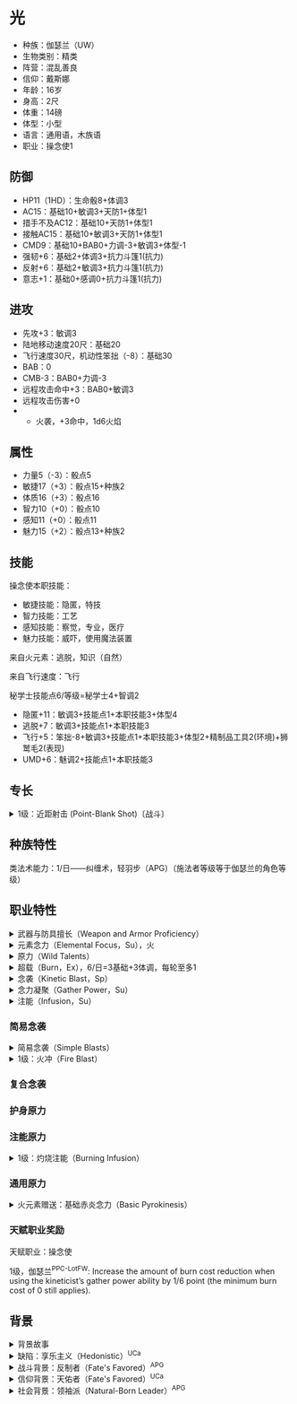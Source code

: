# 光

- 种族：伽瑟兰（UW）
- 生物类别：精类
- 阵营：混乱善良
- 信仰：戴斯娜
- 年龄：16岁
- 身高：2尺
- 体重：14磅
- 体型：小型
- 语言：通用语，木族语
- 职业：操念使1

## 防御

- HP11（1HD）：生命骰8+体调3
- AC15：基础10+敏调3+天防1+体型1
- 措手不及AC12：基础10+天防1+体型1
- 接触AC15：基础10+敏调3+天防1+体型1
- CMD9：基础10+BAB0+力调-3+敏调3+体型-1
- 强韧+6：基础2+体调3+抗力斗篷1(抗力)
- 反射+6：基础2+敏调3+抗力斗篷1(抗力)
- 意志+1：基础0+感调0+抗力斗篷1(抗力)

## 进攻

- 先攻+3：敏调3
- 陆地移动速度20尺：基础20
- 飞行速度30尺，机动性笨拙（-8）：基础30
- BAB：0
- CMB-3：BAB0+力调-3
- 远程攻击命中+3：BAB0+敏调3
- 远程攻击伤害+0
- - 火袭，+3命中，1d6火焰

## 属性

- 力量5（-3）：骰点5
- 敏捷17（+3）：骰点15+种族2
- 体质16（+3）：骰点16
- 智力10（+0）：骰点10
- 感知11（+0）：骰点11
- 魅力15（+2）：骰点13+种族2

## 技能

操念使本职技能：
- 敏捷技能：隐匿，特技
- 智力技能：工艺
- 感知技能：察觉，专业，医疗
- 魅力技能：威吓，使用魔法装置

来自火元素：逃脱，知识（自然）

来自飞行速度：飞行

秘学士技能点6/等级=秘学士4+智调2

- 隐匿+11：敏调3+技能点1+本职技能3+体型4
- 逃脱+7：敏调3+技能点1+本职技能3
- 飞行+5：笨拙-8+敏调3+技能点1+本职技能3+体型2+精制品工具2(环境)+狮鹫毛2(表现)
- UMD+6：魅调2+技能点1+本职技能3

## 专长

<details>
<summary>
1级：近距射击 (Point-Blank Shot)〔战斗〕
</summary>

你对远程攻击近程目标颇有心得。

专长效果: 你使用远程武器攻击30尺内的目标时在攻击和伤害检定上获得+1加值。
</details>

## 种族特性

类法术能力：1/日——纠缠术，轻羽步（APG）（施法者等级等于伽瑟兰的角色等级）

## 职业特性

<details>
<summary>
武器与防具擅长（Weapon and Armor Proficiency）
</summary>

操念使擅长所有简易武器（simple weapons）和轻甲（light armor），但是不擅长盾牌（shields）。
</details>

<details>
<summary>
元素念力（Elemental Focus，Su），火
</summary>

1级起，操念使要挑选一种首要元素（primary element）作为自己专攻的类别。该种元素会决定操念使如何从灵界位面（Ethereal Plane）汲取原始能量，并会赋予她特定原力（wild talents）的选择权以及额外的本职技能。操念使可以选择以太（心灵念力）、气（大空念力）、土（地脉念力）、火（赤炎念力）或水（流水念力）。她会获得自身所选元素的基础通用原力（基础心灵念力、基础大空念力、基础地脉念力、基础赤炎念力或基础流水念力）作为奖励原力（bonus wild talent）。
</details>

<details>
<summary>
原力（Wild Talents）
</summary>

操念使能够使用原力——这是一种类似于法术的魔法能力，不过它会汲取操念使体内的精神力，而且可以随意使用（usable at will）。原力通常为类法术能力（spell-like abilities），不过其中也有一部分是超自然能力（supernatural abilities），除非另有说明，使用原力均为标准动作。原力通常具有和元素类别相符的元素描述符或相关叙述，比如以太（aether）、气（air）、土（earth）、火（fire）或水（water）。能够通过多种元素使用的原力（wild talent）在被某种元素所驱动时，会获得相应的元素描述符（elemental descriptor）。例如：由使用地脉念力的操念使（geokineticist）创造的筑墙原力（wall wild talent）会获得土描述符（earth descriptor）。

每个原力都有有效法术等级。操念使总是可以选择1级原力，但是她的操念使等级必须至少达到原力的有效法术等级的两倍，才可以选择更高等级的原力。操念使在使用念袭和护身原力时，总是将其有效法术环级视为等同于操念使职业等级的一半（最高有效法术环级为9级，在操念使18级时达成）。

除非另有说明，原力的豁免检定DC等同于10 + 原力的有效法术等级 + 操念使的体质调整值。对于所有和原力相关的专注检定，操念使均使用她的体质调整值进行调整。

除了从其他职业能力中获取的原力，操念使还可以在2级以及之后的每2个等级时再选择一个新的通用原力（universal wild talents）或者和自身所选元素相符的原力（详见上文中的元素念力）。在6级、10级和16级时，操念使可以用其他等级相同或更低等级的原力替换一个已经拥有的通用原力。她无法将作为其他原力的先决条件的原力替换掉。
</details>

<details>
<summary>
超载（Burn，Ex），6/日=3基础+3体调，每轮至多1
</summary>

1级起，操念使能够超负荷地运用身体，并引发比平时更强大的力量，冒险跨过安全的界限并承受力量的反噬。操念使的部分原力允许她通过超载以获得更强的效果，而有的原力则要求她接受某种程度的超载才可以使用。对于操念使所承受的每一点超载，她都必须受到每角色等级1点的非致命伤害（nonlethal damage）。除了经过整夜休息（full night’s rest）之外，这些伤害无法以任何方式移除，而休息会移除所有可用的超载点数以及与之相关的非致命伤害。超载造成的非致命伤害无法被减免或转移给他人，而且无法承受非致命伤害的操念使不得进行超载。操念使每轮只能进行1点超载，此限制在6级时提升至2点，并在之后的每3个等级额外提升1点。若操念使在尝试超载时会使她当天进行超载的总点数高于3 + 她的体质调整值，则无法进行此次超载（她仍然会由于不受自身操控的外部影响而强制超载）。如果操念使通过能力获得了某些效果，而这些效果会忽略或者改变操念使承受的非致命伤害，则在此情况下，操念使无法从超载中获得任何好处。
</details>

<details>
<summary>
念袭（Kinetic Blast，Sp）
</summary>

1级起，操念使会根据自身的选择获得1个念袭原力（kinetic blast wild talent）。此项念袭必须为与操念使的元素相符的简易念袭（simple blast）。

以标准动作，操念使能够对至多30尺范围内的单个目标释放念袭。她必须至少空着一只手，才能够进行瞄准并引发念袭（若她不具有手臂，则需要一个可以用于抓握的肢体）。在判断伤害减免是否生效时，念袭造成的伤害总被视为魔法。在判断武器专攻（Weapon Focus）之类的专长时，念袭被视为一种武器类型。操念使永远不会被视为抓握或持用着念袭（无论塑形注能会产生何种效果；详见12页的注能），她也无法用念袭来使用要害打击（Vitual Strike，又译暴击）专长。即便是最弱的念袭，也需要大量的元素物质或能量，因此念袭总是会对任意大小的集群（swarms）造成全额伤害（不过仅有区域型的念袭会对集群造成额外伤害）。已准备（readied）的念袭可以用于反制法术（counterspell spell），它能反制使用相同描述符、且等级与之相同或更低的法术。造成任意类型能量伤害（包括力场）的念袭均会具有与之相应的描述符。
</details>

<details>
<summary>
念力凝聚（Gather Power，Su）
</summary>

若操念使的双手都空着（或者对于非常规的操念使来说，她所拥有的所有可用于抓握的肢体都空着），她能够以移动动作凝聚能量或元素物质。念力凝聚会创造出异常醒目且肉眼可视的能量或物质，并以操念使为中心，在半径20尺范围内环绕着她。念力凝聚会使她在同一轮内使用的念袭原力（blast wild talent）所需要的超载总消耗降低1点。操念使可以花费1整轮进行念力凝聚作为替代，这样会使得她在下个回合内使用的念袭原力（blast wild talent）所需要的超载总消耗降低2点（最低降至0点）。若她这么做，还可以在下个回合以移动动作进一步念力凝聚，并使得此回合的超载消耗合计降低3点。若操念使在念力凝聚期间或之后，使用念袭释放力量之前受到伤害的话，则必须进行专注检定（DC = 10 + 受到的伤害 + 念袭的有效法术等级），失败则会引发力量的失控，导致她自身承受一定点数的超载，具体点数等同于操念使使用念力凝聚原本所能降低的超载消耗。该能力永远无法让原力的超载消耗降低至0点以下。
</details>

<details>
<summary>
注能（Infusion，Su）
</summary>

1级起，根据操念使的元素念力（Elemental Focus），她会从可用选项的列表中获得1项注能原力（infusion wild talent）。她会在3级、5级、9级、11级、13级、17级和19级时获得额外的注能。通过把念袭和注能结合使用，操念使能够根据自身需要调整念袭。注能有两种类型，每一种都会改变念袭：性质注能（substance infusion）会产生一种额外的效果，而塑形注能（form infusion）则会让念袭以不同的形式展现出来。每种注能都只能影响特定类别的念袭，具体的种类注明在关联念袭类别（Associated Blasts）那一栏中。每当操念使使用任何一个她所具有的念袭原力（kinetic blast wild talents）时，都能将1项相关的塑形注能和至多1项相关的性质注能应用至念袭上。部分注能会改变启动念袭所需要的动作，或者完全转变念袭的通常效果。每个注能所需要的超载消耗均列在超载（Burn）一栏中，你需要将注能调整的超载数值添加到念袭的超载消耗上。

注能的豁免DC以相关联的念袭的有效法术等级为准，而非注能自身的等级。塑形注能的DC的计算使用操念使的敏捷调整值，以取代原本的体质调整值。当操念使使用一个塑形注能和一个性质注能调整一次念袭，而这两种注能均要求进行豁免时，每个目标都要先尝试塑形注能的豁免检定。若目标成功豁免并成功免受塑形注能的效果，那么它可以免受整个念袭的效果；若失败，目标还要尝试豁免以对抗性质注能。若操念使的塑形和性质注能都会调整念袭的伤害，则要先应用性质注能所带来的调整。

在5级、11级和17级，操念使都能够替换一项注能，将它换另一个有效法术等级相同或更低的注能。操念使无法将作为其他原力的先决条件的注能替换掉。
</details>

### 简易念袭

<details>
<summary>
简易念袭（Simple Blasts）
</summary>

操念使会在1级时获得首要元素（primary element）的简易念袭——部分元素会提供多个选项。当操念使通过元素扩展（expanded element）职业能力获得新的元素时，她也会获得此类元素的简易念袭。每个简易念袭都属于物理性质（physical）或者能量性质（energy）中的一种。物理性质的念袭是远程攻击，它造成的伤害数值为1d6 + 1 + 操念使的体质调整值，在1级之后的每2个操念使等级，伤害会提升1d6 + 1点。法术抗力无法适用于物理性质的念袭。而能量性质的念袭则为远程接触攻击，它会造成1d6 + 操念使的体质调整值的一半点伤害，在1级之后的每2个操念使等级提高1d6点。
</details>

<details>
<summary>
1级：火冲（Fire Blast）
</summary>

元素：火  
类别：简易念袭（Sp）  
等级：－  
超载：0  
念袭性质：能量  
伤害类型：火焰  

你释放出一团火焰灼烧单个敌人。
</details>

### 复合念袭

### 护身原力

### 注能原力

<details>
<summary>
1级：灼烧注能（Burning Infusion）
</summary>

元素：火  
类别：性质注能  
等级：1  
超载：1  
关联念袭类别：蓝焰击，火冲，熔岩流，太阳风  
豁免：反射，通过则无效

你的念袭会点燃敌人。每当你的念袭命中敌人并克服了它的法术抗力时，无论该名敌人是否会受到伤害，它都会被点燃（catches on fire）。被点燃的敌人每轮会受到1d6点火焰伤害，直至火焰被熄灭为止。在对抗被灼烧注能引燃的生物时，任何火念袭（fire kinetic blasts）均会在攻击检定、DC、和用于克服法术抗力的施法者等级检定上获得+2加值。
</details>

### 通用原力

<details>
<summary>
火元素赠送：基础赤炎念力（Basic Pyrokinesis）
</summary>

元素：火  
类别：通用（Sp）  
等级：1  
超载：0

你能够使用体内产生的火焰来复制闪光术（Flare）、光亮术（Light）、或火花术（Spark）<sup>APG</sup>的效果，不过由你创造的光亮术效果会如同普通的火焰一般产生热量；使用三种能力的任意一种均会终止之前使用该原力提供的光亮效果。
</details>

### 天赋职业奖励

天赋职业：操念使

1级，伽瑟兰<sup>PPC-LotFW</sup>: Increase the amount of burn cost reduction when using the kineticist’s gather power ability by 1/6 point (the minimum burn cost of 0 still applies).

## 背景

<details>
<summary>
背景故事
</summary>

</details>

<details>
<summary>
缺陷：享乐主义（Hedonistic）<sup>UCa</sup>
</summary>

你为愉悦和舒适而生。

效果：如果你一天内没能获得报酬或财宝（至少10GP以上或等值财物），也没有花费至少一个小时进行娱乐或休闲活动，在这一天结束时你必须掷一次DC为20的强韧检定。如果你失败了，第二天开始时你会陷入疲劳。疲劳持续4个小时，或你进行了足够的娱乐或休闲。
</details>

<details>
<summary>
战斗背景：反制者（Fate's Favored）<sup>APG</sup>
</summary>

你幼时常受人欺负，但从来都不会主动发难。取而代之的是你精于预见突然袭击、并能够快速应对威胁。你的先攻检定获得+2背景加值。
</details>

<details>
<summary>
信仰背景：天佑者（Fate's Favored）<sup>UCa</sup>
</summary>

天命注视着你。当你受益于幸运加值或类似状况时，该加值提高1。
</details>

<details>
<summary>
社会背景：领袖派（Natural-Born Leader）<sup>APG</sup>
</summary>

你发觉自己总是被周围的人视为领导者；而你也记得还在穿开裆裤时，就带领着其他顽童们共同完成过独力绝不可及的伟业。你领导下的所有部属、随从和召唤生物在对抗心智影响效果的豁免中获得+1士气加值。如果你有“领导力”专长，你的领导力点数获得+1背景加值。
</details>
